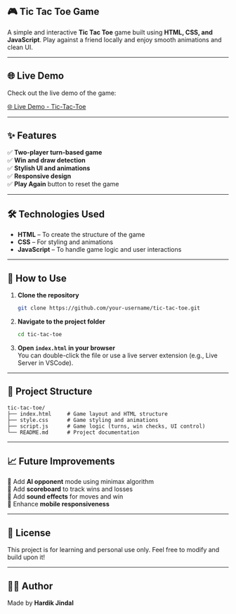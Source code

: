 ## 🎮 Tic Tac Toe Game

A simple and interactive **Tic Tac Toe** game built using **HTML, CSS, and JavaScript**. Play against a friend locally and enjoy smooth animations and clean UI.

---

## 🌐 Live Demo

Check out the live demo of the game: 

[🌐 Live Demo - Tic-Tac-Toe](https://hardik-jindal.github.io/TIC-TAC-TOE/)

---

## ✨ Features

✅ **Two-player turn-based game**  
✅ **Win and draw detection**  
✅ **Stylish UI and animations**  
✅ **Responsive design**  
✅ **Play Again** button to reset the game  

---

## 🛠️ Technologies Used

- **HTML** – To create the structure of the game  
- **CSS** – For styling and animations  
- **JavaScript** – To handle game logic and user interactions  

---

## 🚀 How to Use

1. **Clone the repository**
   ```bash
   git clone https://github.com/your-username/tic-tac-toe.git
   ```

2. **Navigate to the project folder**
   ```bash
   cd tic-tac-toe
   ```

3. **Open `index.html` in your browser**  
   You can double-click the file or use a live server extension (e.g., Live Server in VSCode).

---

## 📁 Project Structure

```plaintext
tic-tac-toe/
├── index.html     # Game layout and HTML structure
├── style.css      # Game styling and animations
├── script.js      # Game logic (turns, win checks, UI control)
└── README.md      # Project documentation
```

---

## 📈 Future Improvements

🔹 Add **AI opponent** mode using minimax algorithm  
🔹 Add **scoreboard** to track wins and losses  
🔹 Add **sound effects** for moves and win  
🔹 Enhance **mobile responsiveness**

---

## 📄 License

This project is for learning and personal use only. Feel free to modify and build upon it!

---

## 👨‍💻 Author

Made by **Hardik Jindal**
